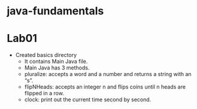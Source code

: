 # java-fundamentals

# Lab01
- Created basics directory 
  - It contains Main Java file.
  - Main Java has 3 methods.
  - pluralize: accepts a word and a number and returns a string with  an “s”.
  - flipNHeads: accepts an integer n and flips coins until n heads are flipped in a row.
  - clock: print out the current time second by second. 
